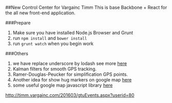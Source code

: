 ##New Control Center for Vargainc Timm
This is base Backbone + React for the all new front-end application.

###Prepare
1. Make sure you have installed Node.js Browser and Grunt
2. run `npm install` and `bower install`
3. run `grunt watch` when you begin work

###Others
1. we have replace underscore by lodash see more [here](https://lodash.com/docs)
3. Kalman filters for smooth GPS tracking. 
4. Ramer-Douglas-Peucker for simplification GPS points.
5. Another idea for show hug markers on google map [here](https://googlemaps.github.io/js-marker-clusterer/examples/advanced_example.html)
6. some useful google map javascript library [here](http://googlemaps.github.io/libraries.html)

http://timm.vargainc.com/201603/gtuEvents.aspx?userid=80
